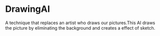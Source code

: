 # DrawingAI
A technique that replaces an artist who draws our pictures.This AI draws the picture by eliminating the background and creates a effect of sketch.
